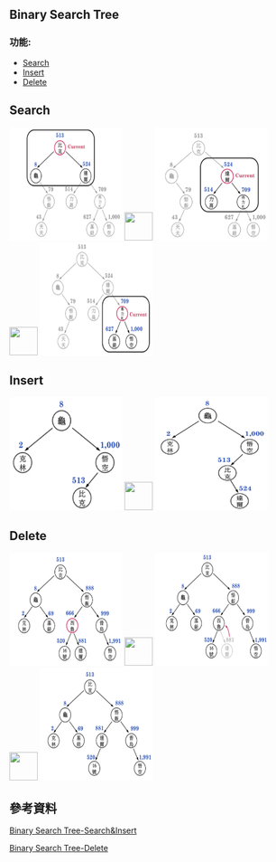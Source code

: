## Binary Search Tree

### 功能:
- [Search](#Search)
- [Insert](#Insert)
- [Delete](#Delete)

## Search
<img src="/pic/bst_search1.jpg" width="200" height="200"> <img src="https://tse4.mm.bing.net/th?id=OIP.iTsxK73hSI70rIco2DiSnwHaDt&pid=Api&P=0&w=331&h=166" width="50" height="50">  <img src="/pic/bst_search2.jpg" width="200" height="200"> <img src="https://tse4.mm.bing.net/th?id=OIP.iTsxK73hSI70rIco2DiSnwHaDt&pid=Api&P=0&w=331&h=166" width="50" height="50"> <img src="/pic/bst_search3.jpg" width="200" height="200">

## Insert 
<img src="/pic/bst_insert1.jpg" width="200" height="200"> <img src="https://tse4.mm.bing.net/th?id=OIP.iTsxK73hSI70rIco2DiSnwHaDt&pid=Api&P=0&w=331&h=166" width="50" height="50">  <img src="/pic/bst_insert2.jpg" width="200" height="200">

## Delete
<img src="/pic/bst_delete1.jpg" width="200" height="200"> <img src="https://tse4.mm.bing.net/th?id=OIP.iTsxK73hSI70rIco2DiSnwHaDt&pid=Api&P=0&w=331&h=166" width="50" height="50">  <img src="/pic/bst_delete2.jpg" width="200" height="200"> <img src="https://tse4.mm.bing.net/th?id=OIP.iTsxK73hSI70rIco2DiSnwHaDt&pid=Api&P=0&w=331&h=166" width="50" height="50"> <img src="/pic/bst_delete3.jpg" width="200" height="200">

## 參考資料
[Binary Search Tree-Search&Insert](http://alrightchiu.github.io/SecondRound/binary-search-tree-searchsou-xun-zi-liao-insertxin-zeng-zi-liao.html)

[Binary Search Tree-Delete](http://alrightchiu.github.io/SecondRound/binary-search-tree-sortpai-xu-deleteshan-chu-zi-liao.html)
